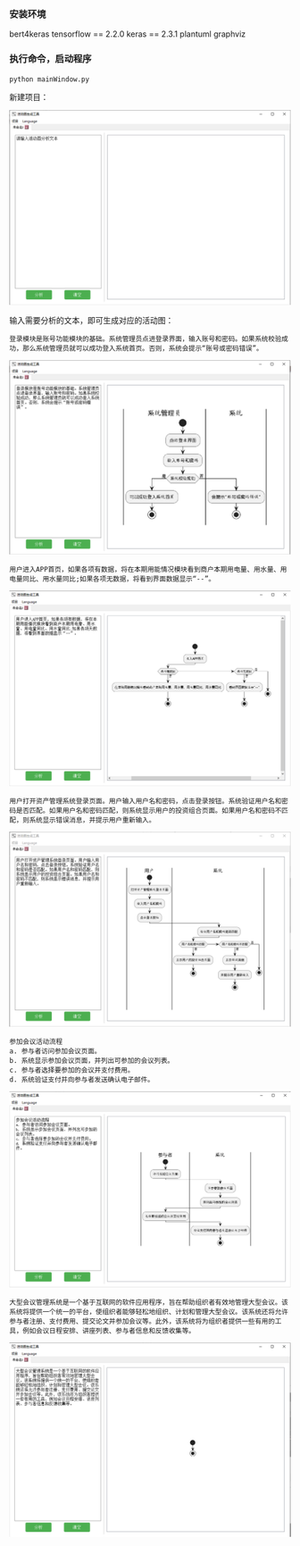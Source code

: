 ### 安装环境

bert4keras
tensorflow == 2.2.0
keras == 2.3.1
plantuml
graphviz

### 执行命令，启动程序

```
python mainWindow.py
```

新建项目：

![1706533504991](image/README/1706533504991.png)

输入需要分析的文本，即可生成对应的活动图：

```
登录模块是账号功能模块的基础。系统管理员点进登录界面，输入账号和密码。如果系统校验成功，那么系统管理员就可以成功登入系统首页。否则，系统会提示“账号或密码错误”。
```

![1706533649601](image/README/1706533649601.png)

```
用户进入APP首页，如果各项有数据，将在本期用能情况模块看到商户本期用电量、用水量、用电量同比、用水量同比;如果各项无数据，将看到界面数据显示“--”。
```

![1706534023191](image/README/1706534023191.png)

```
用户打开资产管理系统登录页面。用户输入用户名和密码，点击登录按钮。系统验证用户名和密码是否匹配。如果用户名和密码匹配，则系统显示用户的投资组合页面。如果用户名和密码不匹配，则系统显示错误消息，并提示用户重新输入。
```

![1706708399189](image/README/1706708399189.png)

```
参加会议活动流程
a. 参与者访问参加会议页面。
b. 系统显示参加会议页面，并列出可参加的会议列表。
c. 参与者选择要参加的会议并支付费用。
d. 系统验证支付并向参与者发送确认电子邮件。
```

![1706798599342](image/README/1706798599342.png)

```
大型会议管理系统是一个基于互联网的软件应用程序，旨在帮助组织者有效地管理大型会议。该系统将提供一个统一的平台，使组织者能够轻松地组织、计划和管理大型会议。该系统还将允许参与者注册、支付费用、提交论文并参加会议等。此外，该系统将为组织者提供一些有用的工具，例如会议日程安排、讲座列表、参与者信息和反馈收集等。
```

![1706708636431](image/README/1706708636431.png)
